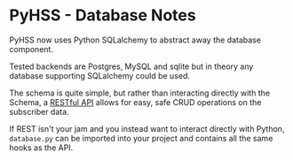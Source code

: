 # PyHSS - Database Notes
PyHSS now uses Python SQLalchemy to abstract away the database component.

Tested backends are Postgres, MySQL and sqlite but in theory any database supporting SQLalchemy could be used.

The schema is quite simple, but rather than interacting directly with the Schema, a [RESTful API](api.md) allows for easy, safe CRUD operations on the subscriber data.

If REST isn't your jam and you instead want to interact directly with Python, `database.py` can be imported into your project and contains all the same hooks as the API.
